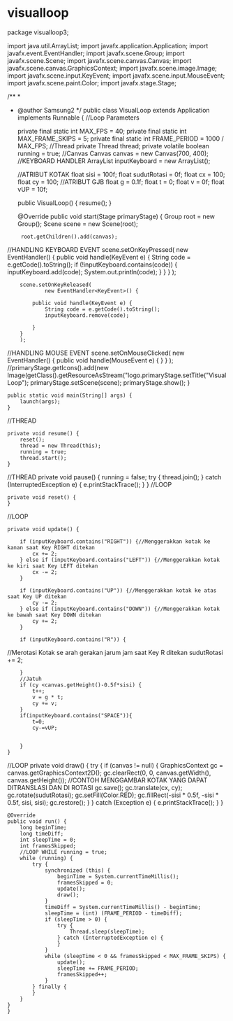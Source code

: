 # visualloop
package visualloop3;

import java.util.ArrayList;
import javafx.application.Application;
import javafx.event.EventHandler;
import javafx.scene.Group;
import javafx.scene.Scene;
import javafx.scene.canvas.Canvas;
import javafx.scene.canvas.GraphicsContext;
import javafx.scene.image.Image;
import javafx.scene.input.KeyEvent;
import javafx.scene.input.MouseEvent;
import javafx.scene.paint.Color;
import javafx.stage.Stage;

/**
 *
 * @author Samsung2
 */
public class VisualLoop extends Application implements Runnable {
//Loop Parameters

    private final static int MAX_FPS = 40;
    private final static int MAX_FRAME_SKIPS = 5;
    private final static int FRAME_PERIOD = 1000 / MAX_FPS;
//Thread
    private Thread thread;
    private volatile boolean running = true;
//Canvas
    Canvas canvas = new Canvas(700, 400);
//KEYBOARD HANDLER
    ArrayList<String> inputKeyboard = new ArrayList<String>();

    //ATRIBUT KOTAK
    float sisi = 100f;
    float sudutRotasi = 0f;
    float cx = 100;
    float cy = 100;
    //ATRIBUT GJB
    float g = 0.1f;
    float t = 0;
    float v = 0f;
    float vUP = 10f;
    
    

    public VisualLoop() {
        resume();
    }

    @Override
    public void start(Stage primaryStage) {
        Group root = new Group();
        Scene scene = new Scene(root);

        root.getChildren().add(canvas);

//HANDLING KEYBOARD EVENT
        scene.setOnKeyPressed(
                new EventHandler<KeyEvent>() {
            public void handle(KeyEvent e) {
                String code = e.getCode().toString();
                if (!inputKeyboard.contains(code)) {
                    inputKeyboard.add(code);
                    System.out.println(code);
                }
            }
        }
        );

        scene.setOnKeyReleased(
                new EventHandler<KeyEvent>() {

            public void handle(KeyEvent e) {
                String code = e.getCode().toString();
                inputKeyboard.remove(code);

            }
        }
        );
//HANDLING MOUSE EVENT
        scene.setOnMouseClicked(
                new EventHandler<MouseEvent>() {
            public void handle(MouseEvent e) {
            }
        }
        );
//primaryStage.getIcons().add(new Image(getClass().getResourceAsStream("logo.primaryStage.setTitle("Visual Loop");
        primaryStage.setScene(scene);
        primaryStage.show();
    }

    public static void main(String[] args) {
        launch(args);
    }
//THREAD

    private void resume() {
        reset();
        thread = new Thread(this);
        running = true;
        thread.start();
    }

//THREAD
    private void pause() {
        running = false;
        try {
            thread.join();
        } catch (InterruptedException e) {
            e.printStackTrace();
        }
    }
//LOOP

    private void reset() {
    }
//LOOP

    private void update() {

        if (inputKeyboard.contains("RIGHT")) {//Menggerakkan kotak ke kanan saat Key RIGHT ditekan
            cx += 2;
        } else if (inputKeyboard.contains("LEFT")) {//Menggerakkan kotak ke kiri saat Key LEFT ditekan
            cx -= 2;
        }

        if (inputKeyboard.contains("UP")) {//Menggerakkan kotak ke atas saat Key UP ditekan
            cy -= 2;
        } else if (inputKeyboard.contains("DOWN")) {//Menggerakkan kotak ke bawah saat Key DOWN ditekan
            cy += 2;
        }

        if (inputKeyboard.contains("R")) {

//Merotasi Kotak se arah gerakan jarum jam saat Key R ditekan
            sudutRotasi += 2;

        }
        //Jatuh 
        if (cy <canvas.getHeight()-0.5f*sisi) {
            t++;
            v = g * t;
            cy += v;
        }
        if(inputKeyboard.contains("SPACE")){
            t=0;
            cy-=vUP;
            
            
        }
    }

//LOOP
    private void draw() {
        try {
            if (canvas != null) {
                GraphicsContext gc = canvas.getGraphicsContext2D();
                gc.clearRect(0, 0, canvas.getWidth(), canvas.getHeight());
                //CONTOH MENGGAMBAR KOTAK YANG DAPAT DITRANSLASI DAN DI ROTASI
                gc.save();
                gc.translate(cx, cy);
                gc.rotate(sudutRotasi);
                gc.setFill(Color.RED);
                gc.fillRect(-sisi * 0.5f, -sisi * 0.5f, sisi, sisi);
                gc.restore();
            }
        } catch (Exception e) {
            e.printStackTrace();
        }
    }

    @Override
    public void run() {
        long beginTime;
        long timeDiff;
        int sleepTime = 0;
        int framesSkipped;
        //LOOP WHILE running = true;
        while (running) {
            try {
                synchronized (this) {
                    beginTime = System.currentTimeMillis();
                    framesSkipped = 0;
                    update();
                    draw();
                }
                timeDiff = System.currentTimeMillis() - beginTime;
                sleepTime = (int) (FRAME_PERIOD - timeDiff);
                if (sleepTime > 0) {
                    try {
                        Thread.sleep(sleepTime);
                    } catch (InterruptedException e) {
                    }
                }
                while (sleepTime < 0 && framesSkipped < MAX_FRAME_SKIPS) {
                    update();
                    sleepTime += FRAME_PERIOD;
                    framesSkipped++;
                }
            } finally {
            }
        }
    }
    }
